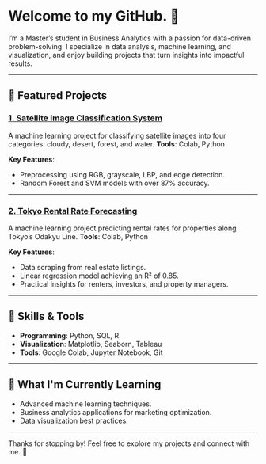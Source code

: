 # Welcome to my GitHub. 👋

I’m a Master’s student in Business Analytics with a passion for data-driven problem-solving. I specialize in data analysis, machine learning, and visualization, and enjoy building projects that turn insights into impactful results.

---

## 🌟 Featured Projects
### [1. Satellite Image Classification System](https://github.com/coco2525/satellite-image-classification)
A machine learning project for classifying satellite images into four categories: cloudy, desert, forest, and water.
**Tools**: Colab, Python  

**Key Features**:
- Preprocessing using RGB, grayscale, LBP, and edge detection.
- Random Forest and SVM models with over 87% accuracy.

---

### [2. Tokyo Rental Rate Forecasting](https://github.com/coco2525/tokyo-rental-forecasting)
A machine learning project predicting rental rates for properties along Tokyo’s Odakyu Line.
**Tools**: Colab, Python   

**Key Features**:
- Data scraping from real estate listings.
- Linear regression model achieving an R² of 0.85.
- Practical insights for renters, investors, and property managers.

---

## 🔧 Skills & Tools
- **Programming**: Python, SQL, R
- **Visualization**: Matplotlib, Seaborn, Tableau
- **Tools**: Google Colab, Jupyter Notebook, Git

---

## 🌱 What I'm Currently Learning
- Advanced machine learning techniques.
- Business analytics applications for marketing optimization.
- Data visualization best practices.

---

Thanks for stopping by! Feel free to explore my projects and connect with me. 🚀
